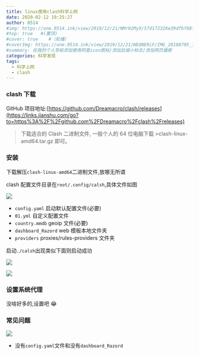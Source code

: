 ```yaml
---
title: linux使用clash科学上网
date: 2020-02-12 19:25:27
author: 0514
#img: https://one.0514.ink/view/2019/12/21/NMr02MyX/57d172326e39dfbf60fcdb795a08e758.jpg
#top: true   #(置顶)
#cover: true    #（轮播）
#coverImg: https://one.0514.ink/view/2019/12/21/WEQNERiF/IMG_20180705_173106.jpg
#summary: 在我的个人导航添加使用阿里icon图标/添加后缀小标志/添加网页搜索
categories: 科学发现
tags:
  - 科学上网
  - clash
---
```


### clash 下载

GitHub 项目地址:[https://github.com/Dreamacro/clash/releases](https://links.jianshu.com/go?to=https%3A%2F%2Fgithub.com%2FDreamacro%2Fclash%2Freleases)

> 下载适合的 Clash 二进制文件, 一般个人的 64 位电脑下载 >clash-linux-amd64.tar.gz 即可。

### 安装

下载解压`clash-linux-amd64`二进制文件,放哪无所谓

clash 配置文件目录在`root/.config/calsh`,具体文件如图

![](https://cdn.jsdelivr.net/gh/tianzhenwuxie01/gitpicgo/img/20200801214144.png)

- `config.yaml` 启动默认配置文件(必要)
- `01.yml` 自定义配置文件
- `country.mmdb` geoip 文件(必要)
- `dashboard_Razord` web 模板本地文件夹
- `providers` proxies/rules-providers 文件夹

启动`./calsh`出现类似下面则启动成功

![](https://cdn.jsdelivr.net/gh/tianzhenwuxie01/gitpicgo/img/20200801215405.png)

![](https://cdn.jsdelivr.net/gh/tianzhenwuxie01/gitpicgo/img/20200801215455.png)

### 设置系统代理

没啥好多的,设置吧 😂

### 常见问题

![](https://cdn.jsdelivr.net/gh/tianzhenwuxie01/gitpicgo/img/20200801215245.png)

- 没有`config.yaml`文件和没有`dashboard_Razord`
